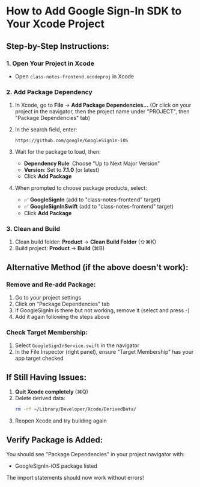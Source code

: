 # How to Add Google Sign-In SDK to Your Xcode Project

## Step-by-Step Instructions:

### 1. Open Your Project in Xcode
- Open `class-notes-frontend.xcodeproj` in Xcode

### 2. Add Package Dependency
1. In Xcode, go to **File** → **Add Package Dependencies...**
   (Or click on your project in the navigator, then the project name under "PROJECT", then "Package Dependencies" tab)

2. In the search field, enter:
   ```
   https://github.com/google/GoogleSignIn-iOS
   ```

3. Wait for the package to load, then:
   - **Dependency Rule**: Choose "Up to Next Major Version"
   - **Version**: Set to **7.1.0** (or latest)
   - Click **Add Package**

4. When prompted to choose package products, select:
   - ✅ **GoogleSignIn** (add to "class-notes-frontend" target)
   - ✅ **GoogleSignInSwift** (add to "class-notes-frontend" target)
   - Click **Add Package**

### 3. Clean and Build
1. Clean build folder: **Product** → **Clean Build Folder** (⇧⌘K)
2. Build project: **Product** → **Build** (⌘B)

## Alternative Method (if the above doesn't work):

### Remove and Re-add Package:
1. Go to your project settings
2. Click on "Package Dependencies" tab
3. If GoogleSignIn is there but not working, remove it (select and press -)
4. Add it again following the steps above

### Check Target Membership:
1. Select `GoogleSignInService.swift` in the navigator
2. In the File Inspector (right panel), ensure "Target Membership" has your app target checked

## If Still Having Issues:

1. **Quit Xcode completely** (⌘Q)
2. Delete derived data:
   ```bash
   rm -rf ~/Library/Developer/Xcode/DerivedData/
   ```
3. Reopen Xcode and try building again

## Verify Package is Added:
You should see "Package Dependencies" in your project navigator with:
- GoogleSignIn-iOS package listed

The import statements should now work without errors! 